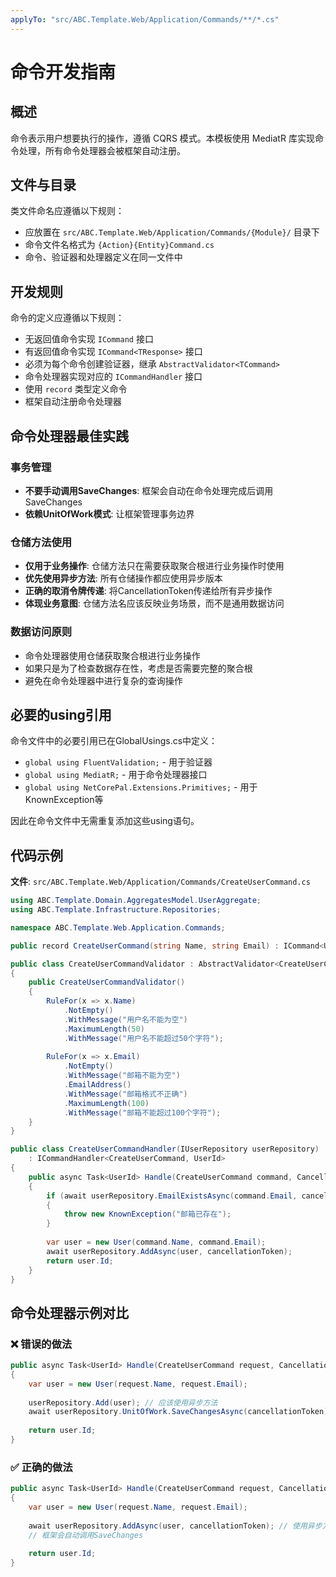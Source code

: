 ```yaml
---
applyTo: "src/ABC.Template.Web/Application/Commands/**/*.cs"
---
```


# 命令开发指南

## 概述

命令表示用户想要执行的操作，遵循 CQRS 模式。本模板使用 MediatR 库实现命令处理，所有命令处理器会被框架自动注册。

## 文件与目录

类文件命名应遵循以下规则：
- 应放置在 `src/ABC.Template.Web/Application/Commands/{Module}/` 目录下
- 命令文件名格式为 `{Action}{Entity}Command.cs`
- 命令、验证器和处理器定义在同一文件中

## 开发规则

命令的定义应遵循以下规则：
- 无返回值命令实现 `ICommand` 接口
- 有返回值命令实现 `ICommand<TResponse>` 接口
- 必须为每个命令创建验证器，继承 `AbstractValidator<TCommand>`
- 命令处理器实现对应的 `ICommandHandler` 接口
- 使用 `record` 类型定义命令
- 框架自动注册命令处理器

## 命令处理器最佳实践

### 事务管理
- **不要手动调用SaveChanges**: 框架会自动在命令处理完成后调用SaveChanges
- **依赖UnitOfWork模式**: 让框架管理事务边界

### 仓储方法使用
- **仅用于业务操作**: 仓储方法只在需要获取聚合根进行业务操作时使用
- **优先使用异步方法**: 所有仓储操作都应使用异步版本
- **正确的取消令牌传递**: 将CancellationToken传递给所有异步操作
- **体现业务意图**: 仓储方法名应该反映业务场景，而不是通用数据访问

### 数据访问原则
- 命令处理器使用仓储获取聚合根进行业务操作
- 如果只是为了检查数据存在性，考虑是否需要完整的聚合根
- 避免在命令处理器中进行复杂的查询操作

## 必要的using引用

命令文件中的必要引用已在GlobalUsings.cs中定义：
- `global using FluentValidation;` - 用于验证器
- `global using MediatR;` - 用于命令处理器接口
- `global using NetCorePal.Extensions.Primitives;` - 用于KnownException等

因此在命令文件中无需重复添加这些using语句。

## 代码示例

**文件**: `src/ABC.Template.Web/Application/Commands/CreateUserCommand.cs`

```csharp
using ABC.Template.Domain.AggregatesModel.UserAggregate;
using ABC.Template.Infrastructure.Repositories;

namespace ABC.Template.Web.Application.Commands;

public record CreateUserCommand(string Name, string Email) : ICommand<UserId>;

public class CreateUserCommandValidator : AbstractValidator<CreateUserCommand>
{
    public CreateUserCommandValidator()
    {
        RuleFor(x => x.Name)
            .NotEmpty()
            .WithMessage("用户名不能为空")
            .MaximumLength(50)
            .WithMessage("用户名不能超过50个字符");
            
        RuleFor(x => x.Email)
            .NotEmpty()
            .WithMessage("邮箱不能为空")
            .EmailAddress()
            .WithMessage("邮箱格式不正确")
            .MaximumLength(100)
            .WithMessage("邮箱不能超过100个字符");
    }
}

public class CreateUserCommandHandler(IUserRepository userRepository)
    : ICommandHandler<CreateUserCommand, UserId>
{
    public async Task<UserId> Handle(CreateUserCommand command, CancellationToken cancellationToken)
    {
        if (await userRepository.EmailExistsAsync(command.Email, cancellationToken))
        {
            throw new KnownException("邮箱已存在");
        }
        
        var user = new User(command.Name, command.Email);
        await userRepository.AddAsync(user, cancellationToken);
        return user.Id;
    }
}
```

## 命令处理器示例对比

### ❌ 错误的做法
```csharp
public async Task<UserId> Handle(CreateUserCommand request, CancellationToken cancellationToken)
{
    var user = new User(request.Name, request.Email);
    
    userRepository.Add(user); // 应该使用异步方法
    await userRepository.UnitOfWork.SaveChangesAsync(cancellationToken); // 不应手动调用
    
    return user.Id;
}
```

### ✅ 正确的做法
```csharp
public async Task<UserId> Handle(CreateUserCommand request, CancellationToken cancellationToken)
{
    var user = new User(request.Name, request.Email);
    
    await userRepository.AddAsync(user, cancellationToken); // 使用异步方法
    // 框架会自动调用SaveChanges
    
    return user.Id;
}
```